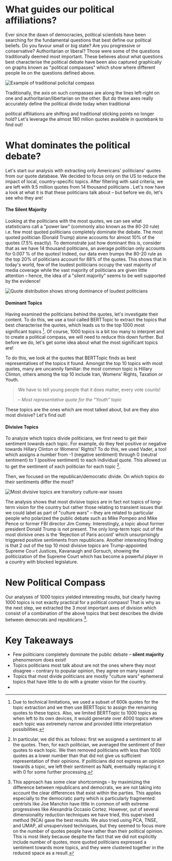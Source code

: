 # What guides our political affiliations?
Ever since the dawn of democracies, political scientists have been searching for the fundamental questions that best define our political beliefs. Do you favour small or big state? Are you progressive or conservative? Authoritarian or liberal? Those were some of the questions traditionally deemed most important. These believes about what questions best characterise the political debate have been also captured graphically on graphs known as "political compasses" which show where different people lie on the questions defined above.

<!--This is a bit shit, replace by better image -->
![Example of traditional policital compass](https://2.bp.blogspot.com/-mj4BKwVVT0E/UyBQIwfMv3I/AAAAAAAACbs/bClT9FdMPgU/s1600/Social+democracy+2014.png "Example of traditional compass")

Traditionally, the axis on such compasses are along the lines left-right on one and authoritarian/libertarian on the other. But do these axes really accurately define the political divide today when traditional
<!--Here we could add some example e.g. Conservatives in the UK raising taxes and giving out a lot of welfare when they were always a small-state party; democrats getting support from college-educated americans despite traditionally being a party of the working class (same with labour in the UK); rise of non-traditional parties such as En Marche in France or various parties (northern league, 5* movement) in Italy that have largely replaced the traditionally dominant christian democrats;etc-->
political affiliations are shifting and traditional sticking points no longer hold? Let's leverage the almost 180 milion quotes available in quotebank to find out! 

# What dominates the political debate?
Let's start our analysis with extracting only Americans' politicians' quotes from our quote database. We decided to focus only on the US to reduce the impact of local, country-specific topics. After filtering with said criteria, we are left with 9.5 million quotes from 14 thousand politicians <!--Maybe add a comment about why 14k is ok because it sounds like a LOT-->. Let's now have a look at what it is that these politicians talk about – but before we do, let's see who they are!

#### The Silent Majority
Looking at the politicians with the most quotes, we can see what statisticians call a "power law" (commonly also known as the 80-20 rule) i.e. few most quoted politicians completely dominate the debate. The most quoted politician (Donald Trump) alone accounts for almost 10% of the quotes (7.5% exactly). To demonstrate just how dominant this is, consider that as we have 14 thousand politicians, an average politician only accounts for 0.007 % of the quotes! Indeed, our data even trumps the 80-20 rule as the top 20% of politicians account for 88% of the quotes. This shows that in today's world, few of the loudest politicians occupy the vast majority of media coverage while the vast majority of politicians are given little attention – hence, the idea of a "silent majority" seems to be well supported by the evidence! <!-- Perhaps better description of what silent majority is is necessary -->

![Quote distribution shows strong dominance of loudest politicians](https://via.placeholder.com/800x300?text=Placeholder+Image "Loudest policitians dominate debate")

#### Dominant Topics
Having examined the politicians behind the quotes, let's investigate their content. To do this, we use a tool called BERTTopic to extract the topics that best characterise the quotes, which leads us to the top 1000 most significant topics [^1]. Of course, 1000 topics is a bit too many to interpret and to create a political compass, we will need to reduce this down further. But before we do, let's get some idea about what the most significant topics are!

To do this, we look at the quotes that BERTTopic finds as best representatives of the topics it found. Amongst the top 10 topics with most quotes, many are uncannily familiar: the most common topic is Hillary Clinton, others among the top 10 include Iran, Womens' Rights, Taxation or Youth.

> We have to tell young people that it does matter, every vote counts!
> 
> – <cite> Most representative quote for the "Youth" topic </cite>

These topics are the ones which are most talked about, but are they also most divisive? Let's find out!

#### Divisive Topics
To analyze which topics divide politicians, we first need to get their sentiment towards each topic. For example, do they feel positive or negative towards Hillary Clinton or Womens' Rights? To do this, we used Vader, a tool which assigns a number from -1 (negative sentiment) through 0 (neutral sentiment) to 1 (positive sentiment) to each individual quote. This allowed us to get the sentiment of each politician for each topic [^2].

Then, we focused on the republican/democratic divide. On which topics do their sentiments differ the most? 

![Most divisive topics are transitory culture-war issues](https://via.placeholder.com/800x300?text=Placeholder+Image "Most divisive topics")

The analysis shows that most divisive topics are in fact not topics of long-term vision for the country but rather those relating to transient issues that we could label as part of "culture wars" – they are related to particular people who polarized the public debate such as Mike Pompeo and Mike Pence or former FBI director Jim Comey. Interestingly, a topic about former president Donald Trump is not present. The only long-term topic out of the most divisive ones is the 'Rejection of Paris accord' which unsurprisingly triggered positive sentiments from republicans. Another interesting finding is that 2 out of the top 10 most divisive topics are Trump-appointed Supreme Court Justices, Kavanaugh and Gorsuch, showing the politicization of the Supreme Court which has become a powerful player in a country with blocked legislature.
<!--{'920': 'Mike Pompeo','380': 'Mike Pence','558': 'Judge Neil Gorsuch','680': 'John Bolton','143': 'Kavanaugh family','208': 'FBI and Jim Comey','360': 'FISC, Adam Schiff','566': 'Rejection of Paris accord','615': 'Marco Rubio','841': 'Pittsburgh shooting'}-->

# New Political Compass
Our analyses of 1000 topics yielded interesting results, but clearly having 1000 topics is not exactly practical for a political compass! That is why as the next step, we extracted the 3 most important axes of division which consist of a combination of the above topics that best describes the divide between democrats and republicans [^3]. 

# Key Takeaways
- Few politicians completely dominate the public debate – **silent majority** phenomenom does exist!
- Topics politicians most talk about are not the ones where they most disagree – contrary to popular opinion, they agree on many issues!
- Topics that most divide politicians are mostly "culture wars" ephemeral topics that have little to do with a greater vision for the country.
- 

[^1]: Due to technical limitations, we used a subset of 600k quotes for the topic extraction and we then use BERTTopic to assign the remaining quotes to these topics. Also, we limited BERTTopic to 1000 topics as when left to its own devices, it would generate over 4000 topics where each topic was extremely narrow and provided little interpretation possibilities.

[^2]: In particular, we did this as follows: first we assigned a sentiment to all the quotes. Then, for each politician, we averaged the sentiment of their quotes to each topic. We then removed politicians with less than 1000 quotes as a lower number than that did not give us sufficient representation of their opinions. If politicians did not express an opinion towards a topic, we left their sentiment as NaN, eventually replacing it with 0 for some further processing.

[^3]: This approach has some clear shortcomings – by maximizing the difference between republicans and democrats, we are not taking into account the clear differences that exist within the parties. This applies especially to the democratic party which is particularly fragmented: centrists like Joe Manchin have little in common of with extreme progressives like Alexandria Occasio Cortez. However, out of several dimensionality reduction techniques we have tried, this supervised method (NCA) gave the best results. We also tried using PCA, TNSE, and UMAP, all unsupervised techniques, but they seemed to focus more on the number of quotes people have rather than their political opinion. This is most likely because despite the fact that we did not explicitly include number of quotes, more quoted politicians expressed a sentiment towards more topics, and they were clustered together in the reduced space as a result.
